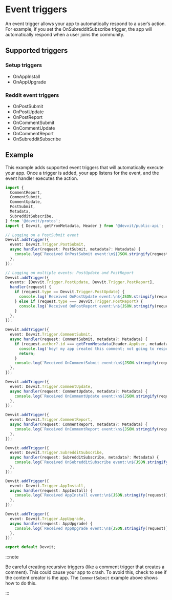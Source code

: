 # Event triggers

An event trigger allows your app to automatically respond to a user’s action. For example, if you set the OnSubredditSubscribe trigger, the app will automatically respond when a user joins the community.

## Supported triggers

### Setup triggers

- OnAppInstall
- OnAppUpgrade

### Reddit event triggers

- OnPostSubmit
- OnPostUpdate
- OnPostReport
- OnCommentSubmit
- OnCommentUpdate
- OnCommentReport
- OnSubredditSubscribe

## Example

This example adds supported event triggers that will automatically execute your app. Once a trigger is added, your app listens for the event, and the event handler executes the action.

```ts
import {
  CommentReport,
  CommentSubmit,
  CommentUpdate,
  PostSubmit,
  Metadata,
  SubredditSubscribe,
} from '@devvit/protos';
import { Devvit, getFromMetadata, Header } from '@devvit/public-api';

// Logging on a PostSubmit event
Devvit.addTrigger({
  event: Devvit.Trigger.PostSubmit,
  async handler(request: PostSubmit, metadata?: Metadata) {
    console.log(`Received OnPostSubmit event:\n${JSON.stringify(request)}`);
  },
});

// Logging on multiple events: PostUpdate and PostReport
Devvit.addTrigger({
  events: [Devvit.Trigger.PostUpdate, Devvit.Trigger.PostReport],
  handler(request) {
    if (request.type == Devvit.Trigger.PostUpdate) {
      console.log(`Received OnPostUpdate event:\n${JSON.stringify(request)}`);
    } else if (request.type === Devvit.Trigger.PostReport) {
      console.log(`Received OnPostReport event:\n${JSON.stringify(request)}`);
    }
  },
});

Devvit.addTrigger({
  event: Devvit.Trigger.CommentSubmit,
  async handler(request: CommentSubmit, metadata?: Metadata) {
    if (request.author?.id === getFromMetadata(Header.AppUser, metadata)) {
      console.log('hey! my app created this comment; not going to respond');
      return;
    }
    console.log(`Received OnCommentSubmit event:\n${JSON.stringify(request)}`);
  },
});

Devvit.addTrigger({
  event: Devvit.Trigger.CommentUpdate,
  async handler(request: CommentUpdate, metadata?: Metadata) {
    console.log(`Received OnCommentUpdate event:\n${JSON.stringify(request)}`);
  },
});

Devvit.addTrigger({
  event: Devvit.Trigger.CommentReport,
  async handler(request: CommentReport, metadata?: Metadata) {
    console.log(`Received OnCommentReport event:\n${JSON.stringify(request)}`);
  },
});

Devvit.addTrigger({
  event: Devvit.Trigger.SubredditSubscribe,
  async handler(request: SubredditSubscribe, metadata?: Metadata) {
    console.log(`Received OnSubredditSubscribe event:\n${JSON.stringify(request)}`);
  },
});

Devvit.addTrigger({
  event: Devvit.Trigger.AppInstall,
  async handler(request: AppInstall) {
    console.log(`Received AppInstall event:\n${JSON.stringify(request)}`);
  },
});

Devvit.addTrigger({
  event: Devvit.Trigger.AppUpgrade,
  async handler(request: AppUpgrade) {
    console.log(`Received AppUpgrade event:\n${JSON.stringify(request)}`);
  },
});

export default Devvit;
```

:::note

Be careful creating recursive triggers (like a comment trigger that creates a comment). This could cause your app to crash. To avoid this, check to see if the content creator is the app. The `CommentSubmit` example above shows how to do this.

:::
